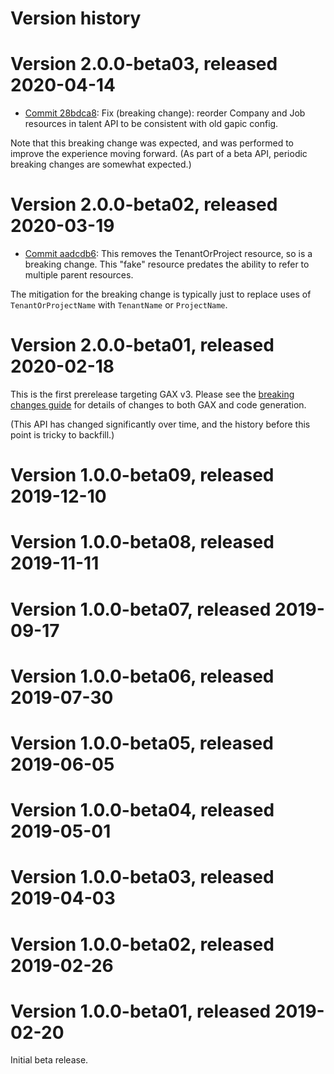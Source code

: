# Version history

# Version 2.0.0-beta03, released 2020-04-14

- [Commit 28bdca8](https://github.com/googleapis/google-cloud-dotnet/commit/28bdca8): Fix (breaking change): reorder Company and Job resources in talent API to be consistent with old gapic config.

Note that this breaking change was expected, and was performed to
improve the experience moving forward. (As part of a beta API,
periodic breaking changes are somewhat expected.)

# Version 2.0.0-beta02, released 2020-03-19

- [Commit aadcdb6](https://github.com/googleapis/google-cloud-dotnet/commit/aadcdb6): This removes the TenantOrProject resource, so is a breaking change. This "fake" resource predates the ability to refer to multiple parent resources.

The mitigation for the breaking change is typically just to replace
uses of `TenantOrProjectName` with `TenantName` or `ProjectName`.

# Version 2.0.0-beta01, released 2020-02-18

This is the first prerelease targeting GAX v3. Please see the [breaking changes
guide](https://googleapis.github.io/google-cloud-dotnet/docs/guides/breaking-gax2.html)
for details of changes to both GAX and code generation.

(This API has changed significantly over time, and the history before this point is tricky to backfill.)

# Version 1.0.0-beta09, released 2019-12-10

# Version 1.0.0-beta08, released 2019-11-11

# Version 1.0.0-beta07, released 2019-09-17

# Version 1.0.0-beta06, released 2019-07-30

# Version 1.0.0-beta05, released 2019-06-05

# Version 1.0.0-beta04, released 2019-05-01

# Version 1.0.0-beta03, released 2019-04-03

# Version 1.0.0-beta02, released 2019-02-26

# Version 1.0.0-beta01, released 2019-02-20

Initial beta release.
